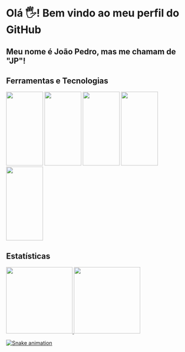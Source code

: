 # Olá 🖐! Bem vindo ao meu perfil do GitHub
## Meu nome é João Pedro, mas me chamam de "JP"!

## Ferramentas e Tecnologias

<img src="https://cdn.jsdelivr.net/gh/devicons/devicon/icons/git/git-original.svg" width="100" height="200"/> <img src="https://cdn.jsdelivr.net/gh/devicons/devicon/icons/github/github-original-wordmark.svg" width="100" height="200"/> <img src="https://cdn.jsdelivr.net/gh/devicons/devicon/icons/javascript/javascript-original.svg" width="100" height="200"/> <img src="https://cdn.jsdelivr.net/gh/devicons/devicon/icons/mysql/mysql-original-wordmark.svg" width="100" height="200" /> <img src="https://cdn.jsdelivr.net/gh/devicons/devicon/icons/php/php-original.svg" width="100" height="200"/>

## Estatísticas

<div>
<a href="https://github.com/DarkZeus1235">
<img height="180em" src="https://github-readme-stats.vercel.app/api/top-langs/?username=DarkZeus1235&layout=compact&langs_count=7&theme=dracula"/>
<img height="180em" src="https://github-readme-stats.vercel.app/api?username=DarkZeus1235&show_icons=true&theme=dracula&include_all_commits=true&count_private=true"/>
</div>

![Snake animation](https://github.com/DarkZeus1235/DarkZeus1235/blob/output/github-contribution-grid-snake.svg)
